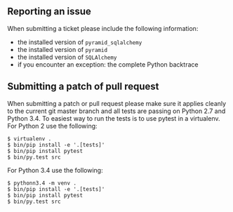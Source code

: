 Reporting an issue
------------------

When submitting a ticket please include the following information:

* the installed version of `pyramid_sqlalchemy`
* the installed version of `pyramid`
* the installed version of `SQLAlchemy`
* if you encounter an exception: the complete Python backtrace


Submitting a patch of pull request
----------------------------------

When submitting a patch or pull request please make sure it applies cleanly to
the current git master branch and all tests are passing on Python 2.7 and
Python 3.4. To easiest way to run the tests is to use pytest in a virtualenv.
For Python 2 use the following:

```
$ virtualenv .
$ bin/pip install -e '.[tests]'
$ bin/pip install pytest
$ bin/py.test src
```

For Python 3.4 use the following:

```
$ pythonn3.4 -m venv .
$ bin/pip install -e '.[tests]'
$ bin/pip install pytest
$ bin/py.test src
```

